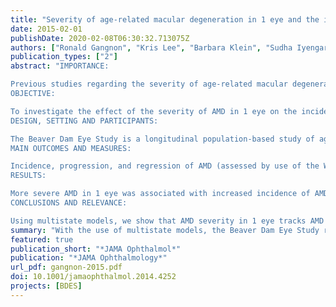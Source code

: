 ```yaml
---
title: "Severity of age-related macular degeneration in 1 eye and the incidence and progression of age-related macular degeneration in the fellow eye: the Beaver Dam Eye Study"
date: 2015-02-01
publishDate: 2020-02-08T06:30:32.713075Z
authors: ["Ronald Gangnon", "Kris Lee", "Barbara Klein", "Sudha Iyengar", "Theru Sivakumaran", "Ronald Klein"]
publication_types: ["2"]
abstract: "IMPORTANCE:

Previous studies regarding the severity of age-related macular degeneration (AMD) in 1 eye and its prognostic implications for the fellow eye have focused on the incidence of neovascular AMD in the fellow eye of participants with neovascular AMD in the other eye. It is unclear to what extent the severity of AMD in 1 eye affects the incidence, progression, and regression of AMD in its fellow eye across the entire range of AMD severity.
OBJECTIVE:

To investigate the effect of the severity of AMD in 1 eye on the incidence, progression, and regression of AMD in the fellow eye.
DESIGN, SETTING AND PARTICIPANTS:

The Beaver Dam Eye Study is a longitudinal population-based study of age-related eye diseases conducted in the city and township of Beaver Dam, Wisconsin. Examinations were performed every 5 years over a 20-year period (from the baseline examination in 1988-1990 to 2008-2010). Study participants (n = 4379) were 43 to 86 years of age at the baseline examination. At baseline and in up to 4 subsequent examinations, retinal photographs were taken.
MAIN OUTCOMES AND MEASURES:

Incidence, progression, and regression of AMD (assessed by use of the Wisconsin Age-Related Maculopathy Grading System on retinal photographs and adjusted for age, sex, and the Y402H polymorphism in the complement factor H gene on chromosome 1q) and mortality.
RESULTS:

More severe AMD in 1 eye was associated with increased incidence of AMD and accelerated progression in its fellow eye (levels 1-2: hazard ratio [HR], 4.90 [95% CI, 4.26-5.63]; levels 2-3: HR, 2.09 [95% CI, 1.42-3.06]; levels 3-4: HR, 2.38 [95% CI, 1.74-3.25]; levels 4-5: HR, 2.46 [95% CI, 1.65-3.66]). Less severe AMD in 1 eye was associated with less progression of AMD in its fellow eye (levels 2-3: HR, 0.42 [95% CI, 0.33-0.55]; levels 3-4: HR, 0.50 [95% CI, 0.34-0.83]). We estimate that 51% of participants who develop any AMD always maintain AMD severity states within 1 step of each other between eyes; 90% of participants stay within 2 steps.
CONCLUSIONS AND RELEVANCE:

Using multistate models, we show that AMD severity in 1 eye tracks AMD severity in its fellow eye."
summary: "With the use of multistate models, the Beaver Dam Eye Study reports that the severity of age-related macular degeneration in 1 eye tracks the severity of age-related macular degeneration in its fellow eye."
featured: true
publication_short: "*JAMA Ophthalmol*"
publication: "*JAMA Ophthalmology*"
url_pdf: gangnon-2015.pdf
doi: 10.1001/jamaophthalmol.2014.4252
projects: [BDES]
---
```


